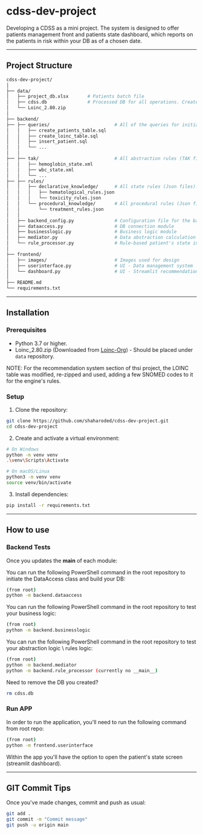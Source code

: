 # cdss-dev-project
Developing a CDSS as a mini project.
The system is designed to offer patients management front and patients state dashboard, which reports on the patients in risk within your DB as of a chosen date.

---

## Project Structure

```bash
cdss-dev-project/
│
├── data/
│   ├── project_db.xlsx       # Patients batch file
│   ├── cdss.db               # Processed DB for all operations. Created automatically.
│   └── Loinc_2.80.zip
│
├── backend/
├── ├── queries/                        # All of the queries for initialization, data access and business logic
│   │   ├── create_patients_table.sql
│   │   ├── create_loinc_table.sql
│   │   ├── insert_patient.sql
│   │   └── ...
│   │
├── ├── tak/                            # All abstraction rules (TAK files).
│   │   ├── hemoglobin_state.xml
│   │   ├── wbc_state.xml
│   │   └── ...
├── ├── rules/                          
│   │   ├── declarative_knowledge/      # All state rules (Json files).
│   │   │   ├── hematological_rules.json
│   │   │   └── toxicity_rules.json
│   │   └── procedural_knowledge/       # All procedural rules (Json files).
│   │       └── treatment_rules.json
│   │
│   ├── backend_config.py               # Configuration file for the backend operations
│   ├── dataaccess.py                   # DB connection module
│   ├── businesslogic.py                # Business logic module
│   ├── mediator.py                     # Data abstraction calculation module
│   └── rule_processor.py               # Rule-based patient's state inference module
│
├── frontend/
│   ├── images/                         # Images used for design
│   ├── userinterface.py                # UI - Data management system
│   └── dashboard.py                    # UI - Streamlit recommendation board
│
├── README.md
└── requirements.txt
```
---

## Installation
### Prerequisites

- Python 3.7 or higher.
- Loinc_2.80.zip (Downloaded from [Loinc-Org](https://loinc.org/downloads/)) - Should be placed under `data` repository.

NOTE: For the recommendation system section of thsi project, the LOINC table was modified, re-zipped and used, adding a few SNOMED codes to it for the engine's rules. 

### Setup

1. Clone the repository:

```bash
git clone https://github.com/shaharoded/cdss-dev-project.git
cd cdss-dev-project
```

2. Create and activate a virtual environment:

```bash
# On Windows
python -m venv venv
.\venv\Scripts\Activate

# On macOS/Linux
python3 -m venv venv
source venv/bin/activate
```

3. Install dependencies:

```bash
pip install -r requirements.txt
```
---

## How to use
### Backend Tests

Once you updates the __main__ of each module:

You can run the following PowerShell command in the root repository to initiate the DataAccess class and build your DB:
```bash
(from root)
python -m backend.dataaccess
```

You can run the following PowerShell command in the root repository to test your business logic:
```bash
(from root)
python -m backend.businesslogic
```

You can run the following PowerShell command in the root repository to test your abstraction logic \ rules logic:
```bash
(from root)
python -m backend.mediator
python -m backend.rule_processor (currently no __main__)
```

Need to remove the DB you created?

```bash
rm cdss.db
```

### Run APP
In order to run the application, you'll need to run the following command from root repo:

```bash
(from root)
python -m frontend.userinterface
```

Within the app you'll have the option to open the patient's state screen (streamlit dashboard).

---

## GIT Commit Tips
Once you've made changes, commit and push as usual:

```bash
git add .
git commit -m "Commit message"
git push -u origin main
```

